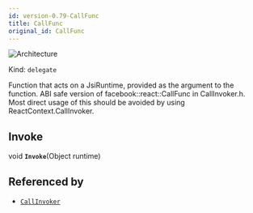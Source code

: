 ```yaml
---
id: version-0.79-CallFunc
title: CallFunc
original_id: CallFunc
---
```


![Architecture](https://img.shields.io/badge/architecture-new_&_old-green)

Kind: `delegate`

Function that acts on a JsiRuntime, provided as the argument to the function.  ABI safe version of facebook::react::CallFunc in CallInvoker.h. Most direct usage of this should be avoided by using ReactContext.CallInvoker.

## Invoke
void **`Invoke`**(Object runtime)

## Referenced by
- [`CallInvoker`](CallInvoker)
